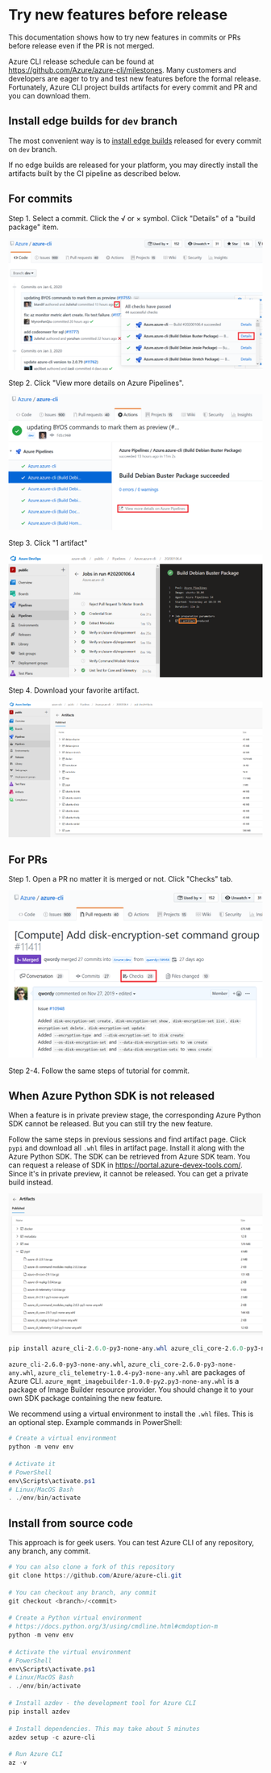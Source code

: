 # Try new features before release

This documentation shows how to try new features in commits or PRs before release even if the PR is not merged.

Azure CLI release schedule can be found at https://github.com/Azure/azure-cli/milestones. Many customers and developers are eager to try and test new features before the formal release. Fortunately, Azure CLI project builds artifacts for every commit and PR and you can download them.

## Install edge builds for `dev` branch

The most convenient way is to [install edge builds](https://github.com/Azure/azure-cli#edge-builds) released for every commit on `dev` branch.

If no edge builds are released for your platform, you may directly install the artifacts built by the CI pipeline as described below.

## For commits

Step 1. Select a commit. Click the √ or × symbol. Click "Details" of a "build package" item.

![](assets/1.PNG)

Step 2. Click "View more details on Azure Pipelines".

![](assets/2.PNG)

Step 3. Click "1 artifact"

![](assets/3.PNG)

Step 4. Download your favorite artifact.

![](assets/4.PNG)

## For PRs

Step 1. Open a PR no matter it is merged or not. Click "Checks" tab.

![](assets/5.PNG)

Step 2-4. Follow the same steps of tutorial for commit.

## When Azure Python SDK is not released

When a feature is in private preview stage, the corresponding Azure Python SDK cannot be released. But you can still try the new feature.

Follow the same steps in previous sessions and find artifact page. Click `pypi` and download all `.whl` files in artifact page. Install it along with the Azure Python SDK. The SDK can be retrieved from Azure SDK team. You can request a release of SDK in https://portal.azure-devex-tools.com/. Since it's in private preview, it cannot be released. You can get a private build instead.

![](assets/6.PNG)

```powershell
pip install azure_cli-2.6.0-py3-none-any.whl azure_cli_core-2.6.0-py3-none-any.whl azure_cli_telemetry-1.0.4-py3-none-any.whl azure_mgmt_imagebuilder-1.0.0-py2.py3-none-any.whl
```
`azure_cli-2.6.0-py3-none-any.whl`, `azure_cli_core-2.6.0-py3-none-any.whl`, `azure_cli_telemetry-1.0.4-py3-none-any.whl` are packages of Azure CLI. `azure_mgmt_imagebuilder-1.0.0-py2.py3-none-any.whl` is a package of Image Builder resource provider. You should change it to your own SDK package containing the new feature.

We recommend using a virtual environment to install the `.whl` files. This is an optional step.
Example commands in PowerShell:

```powershell
# Create a virtual environment
python -m venv env

# Activate it
# PowerShell
env\Scripts\activate.ps1
# Linux/MacOS Bash
. ./env/bin/activate
```

## Install from source code

This approach is for geek users. You can test Azure CLI of any repository, any branch, any commit.

```powershell
# You can also clone a fork of this repository
git clone https://github.com/Azure/azure-cli.git

# You can checkout any branch, any commit
git checkout <branch>/<commit>

# Create a Python virtual environment
# https://docs.python.org/3/using/cmdline.html#cmdoption-m
python -m venv env

# Activate the virtual environment
# PowerShell
env\Scripts\activate.ps1
# Linux/MacOS Bash
. ./env/bin/activate

# Install azdev - the development tool for Azure CLI
pip install azdev

# Install dependencies. This may take about 5 minutes
azdev setup -c azure-cli

# Run Azure CLI
az -v
```
